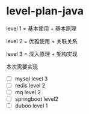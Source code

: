 # level-plan-java
level 1 = 基本使用 + 基本原理

level 2 = 优雅使用 + 关联关系

level 3 = 深入原理 + 架构实现





本次需要实现

- [ ] mysql level 3
- [ ] redis level 2
- [ ] mq level 2
- [ ] springboot level2
- [ ] duboo level 1